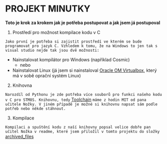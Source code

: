 PROJEKT MINUTKY
=
**Toto je krok za krokem jak je potřeba postupovat a jak jsem já postupoval**

1) Prostředí pro možnost kompilace kodu v C

`Jako první je potřeba si zajistit prostředí ve kterém se bude programovat pro jazyk C. Vzhledem k tomu, že na Windows to jen tak s visual studio nejde tak jsou dvě možnosti:`
* Nainstalovat kompilátor pro Windows (například Cosmic)
  * nebo
* Nainstalovat Linux (já jsem si nainstaloval [Oracle OM Virtualbox](https://www.virtualbox.org/), který má v sobě oprační systém Linux)

2) Knihovna

`Narozdíl od Pythonu je zde potřeba více souborů pro funkci našeho kodu v C pro STM8S. Knihovnu, tedy` [Toolchain](https://github.com/spseol/STM8S-toolchain) `máme z hodin MIT od pana učitele Nožky. V jiném případě je možné si knihovnu napsat sám podle potřeb nebo někde stáhnout.`

3) Kompilace

`Kompilaci a spuštění kodu z naší knihovny popsal velice dobře pan učitel Nožka v readme, které jsem přiložil v tomto projektu do složky` [archived_files](https://github.com/Patrik41089/MIT_MINUTKY/tree/main/archived_files)
  
